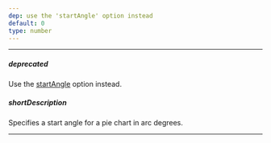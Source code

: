 ```yaml
---
dep: use the 'startAngle' option instead
default: 0
type: number
---
```

---
##### deprecated
Use the [startAngle](/api-reference/20%20Data%20Visualization%20Widgets/15%20dxPieChart/1%20Configuration/startAngle.md '/Documentation/ApiReference/Data_Visualization_Widgets/dxPieChart/Configuration/#startAngle') option instead.

##### shortDescription
Specifies a start angle for a pie chart in arc degrees.

---
